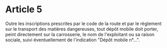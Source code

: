 # Article 5

Outre les inscriptions prescrites par le code de la route et par le règlement sur le transport des matières dangereuses, tout dépôt mobile doit porter, peint directement sur la carrosserie, le nom de l'exploitant ou sa raison sociale, suivi éventuellement de l'indication "Dépôt mobile n°...".
